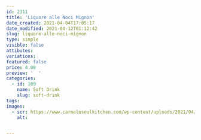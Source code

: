 ```yaml
---
id: 2311
title: 'Liquore alle Noci Mignon'
date_created: 2021-04-04T17:05:17
date_modified: 2021-04-12T01:12:42
slug: liquore-alle-noci-mignon
type: simple
visible: false
attibutes: 
variations:
featured: false
price: 4.00
preview: '  '
categories: 
  - id: 169
    name: Soft Drink
    slug: soft-drink
tags: 
images: 
  - scr: https://www.carmelosoulkitchen.com/wp-content/uploads/2021/04/villa-massa-liqoure-di-noci-50cl-1603606-s110_p.jpg
    alt: 


---
```



